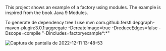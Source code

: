 
This project shows an example of a factory using modules. The example is inspired from the book Java 9 Modules.

To generate de dependency tree I use 
mvn com.github.ferstl:depgraph-maven-plugin:3.0.1:aggregate -DcreateImage=true -DreduceEdges=false -Dscope=compile "-Dincludes=factoryexample*:*"

![Captura de pantalla de 2022-12-11 13-48-53](https://user-images.githubusercontent.com/63823685/206917106-345bdd7b-ceca-4f22-a1ec-e23313ece7b0.png)
